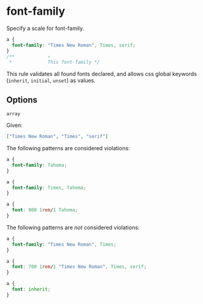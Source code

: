 # font-family

Specify a scale for font-family.

```css
a {
  font-family: "Times New Roman", Times, serif;
}
/**            ↑
 *             This font-family */
```

This rule validates all found fonts declared, and allows css global keywords (`inherit`, `initial`, `unset`) as values.

## Options

`array`

Given:

```json
["Times New Roman", "Times", "serif"]
```

The following patterns are considered violations:

```css
a {
  font-family: Tahoma;
}
```

```css
a {
  font-family: Times, Tahoma;
}
```

```css
a {
  font: 900 1rem/1 Tahoma;
}
```

The following patterns are _not_ considered violations:

```css
a {
  font-family: "Times New Roman", Times;
}
```

```css
a {
  font: 700 1rem/1 "Times New Roman", Times, serif;
}
```

```css
a {
  font: inherit;
}
```
